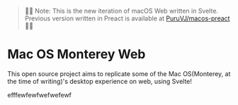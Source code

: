 > 🛑🛑 Note: This is the new iteration of macOS Web written in Svelte. Previous version written in Preact is available at [PuruVJ/macos-preact](https://github.com/puruvj/macos-preact) 🛑🛑

# Mac OS Monterey Web

This open source project aims to replicate some of the Mac OS(Monterey, at the time of writing)'s desktop experience on web, using Svelte!

efffewfewfwefwefewf